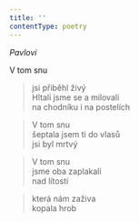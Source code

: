 ```yaml
---
title: ''
contentType: poetry
---
```


>   

>   

_Pavlovi_

V tom snu

> jsi přiběhl živý  
> Hltali jsme se a milovali  
> na chodníku i na postelích

> V tom snu  
> šeptala jsem ti do vlasů  
> jsi byl mrtvý

> V tom snu  
> jsme oba zaplakali  
> nad lítostí

> která nám zaživa  
> kopala hrob
